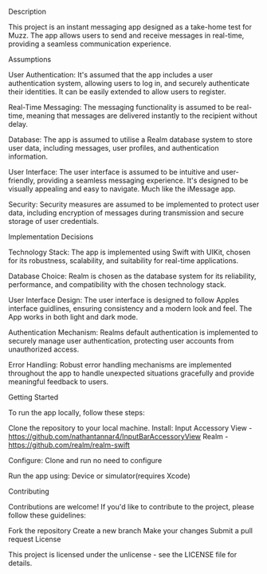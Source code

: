 Description

This project is an instant messaging app designed as a take-home test for Muzz. The app allows users to send and receive messages in real-time, providing a seamless communication experience.

Assumptions

User Authentication: It's assumed that the app includes a user authentication system, allowing users to log in, and securely authenticate their identities. It can be easily extended to allow users to register.

Real-Time Messaging: The messaging functionality is assumed to be real-time, meaning that messages are delivered instantly to the recipient without delay.

Database: The app is assumed to utilise a Realm database system to store user data, including messages, user profiles, and authentication information.

User Interface: The user interface is assumed to be intuitive and user-friendly, providing a seamless messaging experience. It's designed to be visually appealing and easy to navigate. Much like the iMessage app.

Security: Security measures are assumed to be implemented to protect user data, including encryption of messages during transmission and secure storage of user credentials.

Implementation Decisions

Technology Stack: The app is implemented using Swift with UIKit, chosen for its robustness, scalability, and suitability for real-time applications.

Database Choice: Realm is chosen as the database system for its reliability, performance, and compatibility with the chosen technology stack.

User Interface Design: The user interface is designed to follow Apples interface guidlines, ensuring consistency and a modern look and feel. The App works in both light and dark mode.

Authentication Mechanism: Realms default authentication is implemented to securely manage user authentication, protecting user accounts from unauthorized access.

Error Handling: Robust error handling mechanisms are implemented throughout the app to handle unexpected situations gracefully and provide meaningful feedback to users.

Getting Started

To run the app locally, follow these steps:

Clone the repository to your local machine.
Install:
Input Accessory View - https://github.com/nathantannar4/InputBarAccessoryView
Realm - https://github.com/realm/realm-swift

Configure:
Clone and run no need to configure

Run the app using:
Device or simulator(requires Xcode)

Contributing

Contributions are welcome! If you'd like to contribute to the project, please follow these guidelines:

Fork the repository
Create a new branch
Make your changes
Submit a pull request
License

This project is licensed under the unlicense - see the LICENSE file for details.

